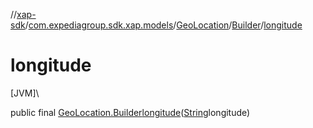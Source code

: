 //[xap-sdk](../../../../index.md)/[com.expediagroup.sdk.xap.models](../../index.md)/[GeoLocation](../index.md)/[Builder](index.md)/[longitude](longitude.md)

# longitude

[JVM]\

public final [GeoLocation.Builder](index.md)[longitude](longitude.md)([String](https://docs.oracle.com/javase/8/docs/api/java/lang/String.html)longitude)
